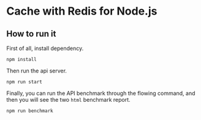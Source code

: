 # Cache with Redis for Node.js

## How to run it

First of all, install dependency.

`npm install`

Then run the api server.

`npm run start`

Finally, you can run the API benchmark through the flowing command, and then you will see the two `html` benchmark report.

`npm run benchmark`
